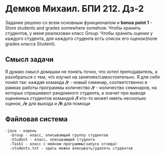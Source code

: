 # Демков Михаил. БПИ 212. Дз-2

Задание решено со всем основным функционалом и **bonus point 1** - Store students and grades somewhere somehow. Чтобы
хранить студентов, у меня реализован класс Group. Чтобы хранить оценки у каждого студента, для каждого студента есть
список его оценок(поле grades класса Student).

## Смысл задачи

Я думаю смысл домашки не понять точно, что хотел преподаватель, а разобраться с тем, что изучил на
занятиях/самостоятельно. Я для себя понял так: каждая команда _**/r**_ - новый семинар, соответственно в рамках работы
программы количество **_/r_** - количество семинаров, на которых спрашивают рандомного студента, а значит при выводе оцененных
студентов командой **_/l_** кто-то может иметь несколько оценок, **_/e_** для выхода и **_/h_** для помощи 

## Файловая система
    -java - корень
      -Group - класс, описывающий группу студентов
      -Student - класс, описывающий студента
      -Task1 - класс с мейном программы(запуск отсюда)
      -students.txt - здесь можно вписывать/удалять студентов